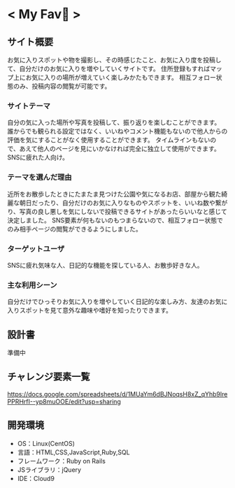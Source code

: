 # < My Fav🌟  >

## サイト概要
お気に入りスポットや物を撮影し、その時感じたこと、お気に入り度を投稿して、自分だけのお気に入りを増やしていくサイトです。
住所登録もすればマップ上にお気に入りの場所が増えていく楽しみかたもできます。
相互フォロー状態のみ、投稿内容の閲覧が可能です。

### サイトテーマ
自分の気に入った場所や写真を投稿して、振り返りを楽しむことができます。
誰からでも観られる設定ではなく、いいねやコメント機能もないので他人からの評価を気にすることがなく使用することができます。
タイムラインもないので、あえて他人のページを見にいかなければ完全に独立して使用ができます。SNSに疲れた人向け。

### テーマを選んだ理由
近所をお散歩したときにたまたま見つけた公園や気になるお店、部屋から観た綺麗な朝日だったり、自分だけのお気に入りなものやスポットを、いいね数や繋がり、写真の良し悪しを気にしないで投稿できるサイトがあったらいいなと感じて決定しました。
SNS要素が何もないのもつまらないので、相互フォロー状態でのみ相手ページの閲覧ができるようにしました。

### ターゲットユーザ
SNSに疲れ気味な人、日記的な機能を探している人、お散歩好きな人。

### 主な利用シーン
自分だけでひっそりお気に入りを増やしていく日記的な楽しみ方、友達のお気に入りスポットを見て意外な趣味や嗜好を知ったりできます。

## 設計書
準備中

## チャレンジ要素一覧
https://docs.google.com/spreadsheets/d/1MUaYm6dBJNoqsH8xZ_qYhb9lrePPRHrfI--yp8muOOE/edit?usp=sharing

## 開発環境
- OS：Linux(CentOS)
- 言語：HTML,CSS,JavaScript,Ruby,SQL
- フレームワーク：Ruby on Rails
- JSライブラリ：jQuery
- IDE：Cloud9